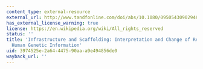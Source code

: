 ```yaml
---
content_type: external-resource
external_url: http://www.tandfonline.com/doi/abs/10.1080/09505430902946649
has_external_license_warning: true
license: https://en.wikipedia.org/wiki/All_rights_reserved
status: ''
title: 'Infrastructure and Scaffolding: Interpretation and Change of Research Involving
  Human Genetic Information'
uid: 3974525e-2a64-4475-90aa-a9e494856de0
wayback_url: ''
---
```

